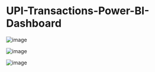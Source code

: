 # UPI-Transactions-Power-BI-Dashboard

![image](https://github.com/user-attachments/assets/f354fcfe-a3fb-4f20-a630-f0f4def16d12)

![image](https://github.com/user-attachments/assets/6486d1b5-cecb-4705-b857-2e1e75e71e10)

![image](https://github.com/user-attachments/assets/120c2f51-f7b3-4f3c-ad73-cb70aa7df279)


